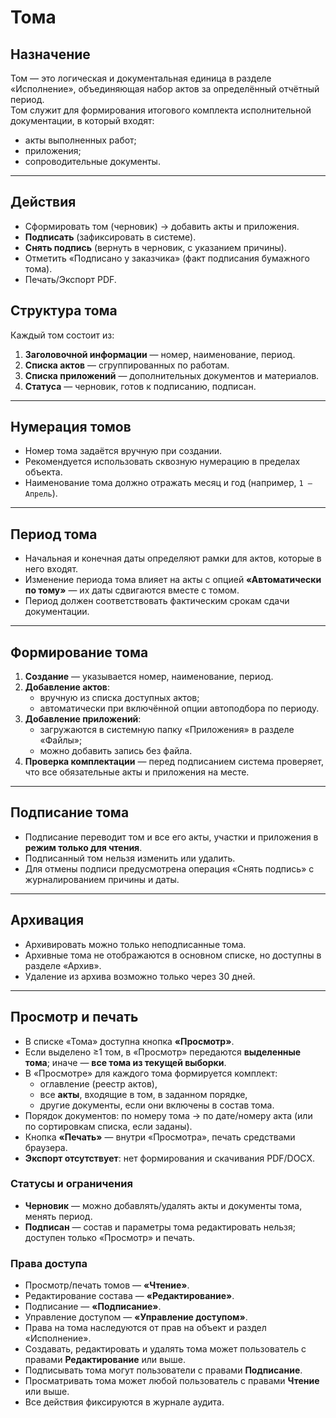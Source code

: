 # Тома

## Назначение
Том — это логическая и документальная единица в разделе «Исполнение», объединяющая набор актов за определённый отчётный период.  
Том служит для формирования итогового комплекта исполнительной документации, в который входят:
- акты выполненных работ;
- приложения;
- сопроводительные документы.

---

## Действия
- Сформировать том (черновик) → добавить акты и приложения.
- **Подписать** (зафиксировать в системе).
- **Снять подпись** (вернуть в черновик, с указанием причины).
- Отметить «Подписано у заказчика» (факт подписания бумажного тома).
- Печать/Экспорт PDF.

## Структура тома
Каждый том состоит из:
1. **Заголовочной информации** — номер, наименование, период.
2. **Списка актов** — сгруппированных по работам.
3. **Списка приложений** — дополнительных документов и материалов.
4. **Статуса** — черновик, готов к подписанию, подписан.

---

## Нумерация томов
- Номер тома задаётся вручную при создании.
- Рекомендуется использовать сквозную нумерацию в пределах объекта.
- Наименование тома должно отражать месяц и год (например, `1 — Апрель`).

---

## Период тома
- Начальная и конечная даты определяют рамки для актов, которые в него входят.
- Изменение периода тома влияет на акты с опцией **«Автоматически по тому»** — их даты сдвигаются вместе с томом.
- Период должен соответствовать фактическим срокам сдачи документации.

---

## Формирование тома
1. **Создание** — указывается номер, наименование, период.
2. **Добавление актов**:
   - вручную из списка доступных актов;
   - автоматически при включённой опции автоподбора по периоду.
3. **Добавление приложений**:
   - загружаются в системную папку «Приложения» в разделе «Файлы»;
   - можно добавить запись без файла.
4. **Проверка комплектации** — перед подписанием система проверяет, что все обязательные акты и приложения на месте.

---

## Подписание тома
- Подписание переводит том и все его акты, участки и приложения в **режим только для чтения**.
- Подписанный том нельзя изменить или удалить.
- Для отмены подписи предусмотрена операция «Снять подпись» с журналированием причины и даты.

---

## Архивация
- Архивировать можно только неподписанные тома.
- Архивные тома не отображаются в основном списке, но доступны в разделе «Архив».
- Удаление из архива возможно только через 30 дней.

---

## Просмотр и печать

- В списке «Тома» доступна кнопка **«Просмотр»**.
- Если выделено ≥1 том, в «Просмотр» передаются **выделенные тома**; иначе — **все тома из текущей выборки**.
- В «Просмотре» для каждого тома формируется комплект:
  - оглавление (реестр актов),
  - все **акты**, входящие в том, в заданном порядке,
  - другие документы, если они включены в состав тома.
- Порядок документов: по номеру тома → по дате/номеру акта (или по сортировкам списка, если заданы).
- Кнопка **«Печать»** — внутри «Просмотра», печать средствами браузера.
- **Экспорт отсутствует**: нет формирования и скачивания PDF/DOCX.

### Статусы и ограничения

- **Черновик** — можно добавлять/удалять акты и документы тома, менять период.
- **Подписан** — состав и параметры тома редактировать нельзя; доступен только «Просмотр» и печать.

### Права доступа

- Просмотр/печать томов — **«Чтение»**.
- Редактирование состава — **«Редактирование»**.
- Подписание — **«Подписание»**.
- Управление доступом — **«Управление доступом»**.
- Права на тома наследуются от прав на объект и раздел «Исполнение».
- Создавать, редактировать и удалять тома может пользователь с правами **Редактирование** или выше.
- Подписывать тома могут пользователи с правами **Подписание**.
- Просматривать тома может любой пользователь с правами **Чтение** или выше.
- Все действия фиксируются в журнале аудита.
